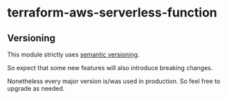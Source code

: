 # terraform-aws-serverless-function

## Versioning

This module strictly uses [semantic versioning](https://semver.org/spec/v2.0.0.html).

So expect that some new features will also introduce breaking changes.

Nonetheless every major version is/was used in production. So feel free to upgrade as needed.
